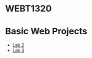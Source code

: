 # WEBT1320

<h1>Basic Web Projects</h1>

<ul>
   <li><a href="Lab 2/Index.html" target="_blank">Lab 2</a></li>
   <li><a href="Lab 3/Index.html" target="_blank">Lab 3</a></li>
</ul>